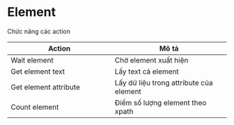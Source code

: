 # Element

Chức năng các action

<table><thead><tr><th width="223">Action</th><th>Mô tả</th></tr></thead><tbody><tr><td>Wait element</td><td>Chờ element xuất hiện</td></tr><tr><td>Get element text</td><td>Lấy text cả element</td></tr><tr><td>Get element attribute</td><td>Lấy dữ liệu trong attribute của element</td></tr><tr><td>Count element</td><td>Điếm số lượng element theo xpath</td></tr></tbody></table>

